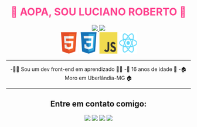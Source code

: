  <h1 align="center" style="color:#fe428e;">🎂 AOPA, SOU LUCIANO ROBERTO 🎂</h1>
 <div align="center">
  <a href="https://github.com/anuraghazra/github-readme-stats">
   <img src="https://github-readme-stats.vercel.app/api?username=Luciano749&theme=radical" />
  </a>
  <a href="https://github.com/anuraghazra/github-readme-stats">
   <img height="195px" src="https://github-readme-stats.vercel.app/api/top-langs/?username=Luciano749&theme=radical" />
  </a>
 </div>
 <div align="center">
  <img width="50" height="60" src="https://raw.githubusercontent.com/devicons/devicon/9f4f5cdb393299a81125eb5127929ea7bfe42889/icons/html5/html5-original.svg"                       alt="html">
  <img width="50" height="60"src="https://raw.githubusercontent.com/devicons/devicon/9f4f5cdb393299a81125eb5127929ea7bfe42889/icons/css3/css3-original.svg"alt="css">
  <img width="50" height="60" src="https://raw.githubusercontent.com/devicons/devicon/9f4f5cdb393299a81125eb5127929ea7bfe42889/icons/javascript/javascript-original.svg" alt="js">
  <img width="50" height="60" src="https://raw.githubusercontent.com/devicons/devicon/9f4f5cdb393299a81125eb5127929ea7bfe42889/icons/react/react-original.svg"                       alt="react">
 </div>
 <hr>
 <div align="center">
  -👨‍🎓 Sou um dev front-end em aprendizado 👨‍🎓
  -🎂 16 anos de idade 🎂
  -🏠 Moro em Uberlândia-MG 🏠
 </div>
 <hr>
 <h2 align="center">Entre em contato comigo:</h2>
 <div align="center">
  <a src="mailto:lucianoroberto671@gmail.com"><img src="https://img.shields.io/badge/Gmail-D14836?style=for-the-badge&logo=gmail&logoColor=white"></a>
  <a src="ttps://wa.me/5534992044919"><img src="https://img.shields.io/badge/WhatsApp-25D366?style=for-the-badge&logo=whatsapp&logoColor=white"></a>
  <a src="https://www.facebook.com/luciano.monteiro.397"><img src="https://img.shields.io/badge/Facebook-1877F2?style=for-the-badge&logo=facebook&logoColor=white"></a>
  <a src="https://www.instagram.com/luciano.monteiro.397/"><img src="https://img.shields.io/badge/Instagram-E4405F?style=for-the-badge&logo=instagram&logoColor=white"></a>
 </div>
    
    
    
  


